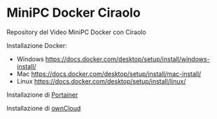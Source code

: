 # MiniPC Docker Ciraolo

Repository del Video MiniPC Docker con Ciraolo

Installazione Docker: 
- Windows https://docs.docker.com/desktop/setup/install/windows-install/
- Mac https://docs.docker.com/desktop/setup/install/mac-install/
- Linux https://docs.docker.com/desktop/setup/install/linux/

Installazione di [Portainer](portainer.md)

Installazione di [ownCloud](owncloud.md)
